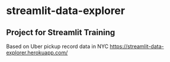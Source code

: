 # streamlit-data-explorer
 
## Project for Streamlit Training
Based on Uber pickup record data in NYC
https://streamlit-data-explorer.herokuapp.com/
